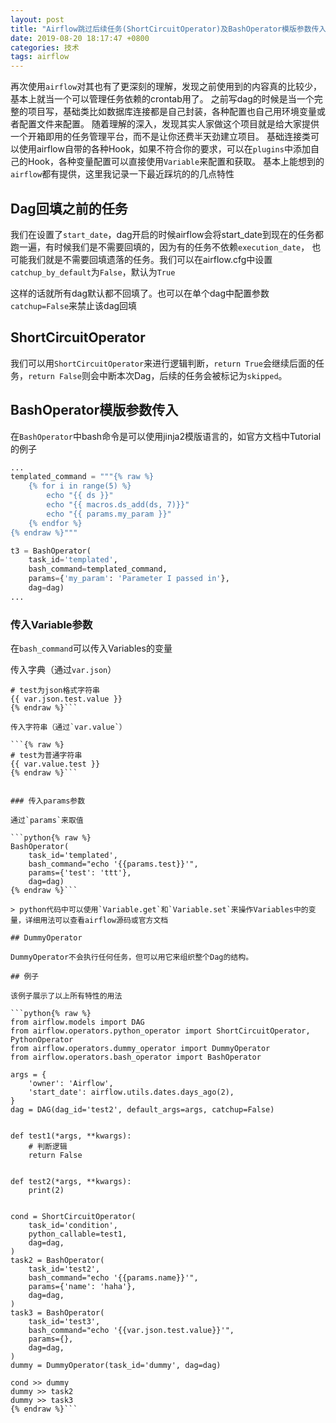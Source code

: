 ```yaml
---
layout: post
title: "Airflow跳过后续任务(ShortCircuitOperator)及BashOperator模版参数传入"
date: 2019-08-20 18:17:47 +0800
categories: 技术
tags: airflow
---
```


再次使用`airflow`对其也有了更深刻的理解，发现之前使用到的内容真的比较少，基本上就当一个可以管理任务依赖的crontab用了。
之前写dag的时候是当一个完整的项目写，基础类比如数据库连接都是自己封装，各种配置也自己用环境变量或者配置文件来配置。
随着理解的深入，发现其实人家做这个项目就是给大家提供一个开箱即用的任务管理平台，而不是让你还费半天劲建立项目。
基础连接类可以使用airflow自带的各种Hook，如果不符合你的要求，可以在`plugins`中添加自己的Hook，各种变量配置可以直接使用`Variable`来配置和获取。
基本上能想到的`airflow`都有提供，这里我记录一下最近踩坑的的几点特性

## Dag回填之前的任务

我们在设置了`start_date`，dag开启的时候airflow会将start_date到现在的任务都跑一遍，有时候我们是不需要回填的，因为有的任务不依赖`execution_date`，
也可能我们就是不需要回填遗落的任务。我们可以在airflow.cfg中设置`catchup_by_default`为`False`，默认为`True`

这样的话就所有dag默认都不回填了。也可以在单个dag中配置参数`catchup=False`来禁止该dag回填

## ShortCircuitOperator

我们可以用`ShortCircuitOperator`来进行逻辑判断，`return True`会继续后面的任务，`return False`则会中断本次Dag，后续的任务会被标记为`skipped`。

## BashOperator模版参数传入

在`BashOperator`中bash命令是可以使用jinja2模版语言的，如官方文档中Tutorial的例子

```python
...
templated_command = """{% raw %}
    {% for i in range(5) %}
        echo "{{ ds }}"
        echo "{{ macros.ds_add(ds, 7)}}"
        echo "{{ params.my_param }}"
    {% endfor %}
{% endraw %}"""

t3 = BashOperator(
    task_id='templated',
    bash_command=templated_command,
    params={'my_param': 'Parameter I passed in'},
    dag=dag)
...
```

### 传入Variable参数

在`bash_command`可以传入Variables的变量

传入字典（通过`var.json`）

```{% raw %}
# test为json格式字符串
{{ var.json.test.value }}
{% endraw %}```

传入字符串（通过`var.value`）

```{% raw %}
# test为普通字符串
{{ var.value.test }}
{% endraw %}```


### 传入params参数

通过`params`来取值

```python{% raw %}
BashOperator(
    task_id='templated',
    bash_command="echo '{{params.test}}'",
    params={'test': 'ttt'},
    dag=dag)
{% endraw %}```

> python代码中可以使用`Variable.get`和`Variable.set`来操作Variables中的变量，详细用法可以查看airflow源码或官方文档

## DummyOperator

DummyOperator不会执行任何任务，但可以用它来组织整个Dag的结构。

## 例子

该例子展示了以上所有特性的用法

```python{% raw %}
from airflow.models import DAG
from airflow.operators.python_operator import ShortCircuitOperator, PythonOperator
from airflow.operators.dummy_operator import DummyOperator
from airflow.operators.bash_operator import BashOperator

args = {
    'owner': 'Airflow',
    'start_date': airflow.utils.dates.days_ago(2),
}
dag = DAG(dag_id='test2', default_args=args, catchup=False)


def test1(*args, **kwargs):
    # 判断逻辑
    return False


def test2(*args, **kwargs):
    print(2)


cond = ShortCircuitOperator(
    task_id='condition',
    python_callable=test1,
    dag=dag,
)
task2 = BashOperator(
    task_id='test2',
    bash_command="echo '{{params.name}}'",
    params={'name': 'haha'},
    dag=dag,
)
task3 = BashOperator(
    task_id='test3',
    bash_command="echo '{{var.json.test.value}}'",
    params={},
    dag=dag,
)
dummy = DummyOperator(task_id='dummy', dag=dag)

cond >> dummy
dummy >> task2
dummy >> task3
{% endraw %}```
